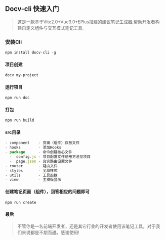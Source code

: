 ## Docv-cli 快速入门
> 这是一款基于Vite2.0+Vue3.0+EPlus搭建的建议笔记生成器,帮助开发者构建自定义组件与交互模式笔记工具.
### 安装Cli
```js
npm install docv-cli -g
```
#### 项目创建
```js
docv my-project
```
#### 运行项目
```js
npm run doc
```
#### 打包
```js
npm run build
```
#### src目录
```js
- component    - 页面（组件）存放文件
- hooks        - 添加Hooks
- package      - 命令创建核心文件
  -  config.js - 项目配置文件使用方法见项目
  -  page.json - 真实路由设置文件
- router       - 路由文件
- styles       - 全局样式
- utils        - 工具函数
- view         - 主模板显示
```
#### 创建笔记页面（组件），回答相应的问题即可
```js
npm run create  
``` 
#### 最后
> 不管你是一名前端开发者，还是其它行业的开发者使用该笔记工具，对于我们来说都是不期而遇。感谢使用!


